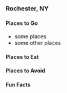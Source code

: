### Rochester, NY

#### Places to Go
- some places
- some other places

#### Places to Eat

#### Places to Avoid

#### Fun Facts
